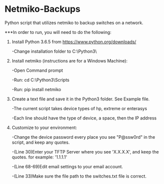 # Netmiko-Backups
Python script that utilizes netmiko to backup switches on a network.

***In order to run, you will need to do the following:

1. Install Python 3.6.5 from https://www.python.org/downloads/
    
    -Change installation folder to C:\Python3\
    
2. Install netmiko (instructions are for a Windows Machine):
	
	-Open Command prompt
	
	-Run:  cd C:\Python3\Scripts
	
	-Run:  pip install netmiko
	
3. Create a text file and save it in the Python3 folder.  See Example file.

	-The current script takes device types of hp, extreme or enterasys
	
	-Each line should have the type of device, a space, then the IP address
	
4. Customize to your environment:

	-Change the device password every place you see "P@ssw0rd" in the script, and keep any quotes.
	
	-(Line 30)Enter your TFTP Server where you see 'X.X.X.X', and keep the quotes.  for example:  '1.1.1.1'
	
	-(Line 68-69)Edit email settings to your email account.
	
	-(Line 33)Make sure the file path to the switches.txt file is correct.
